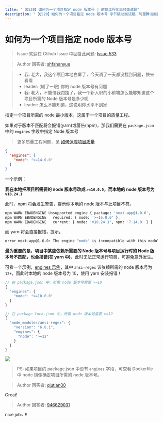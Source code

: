```yaml
---
title: "【Q520】如何为一个项目指定 node 版本号 | 前端工程化高频面试题"
description: "【Q520】如何为一个项目指定 node 版本号 字节跳动面试题、阿里腾讯面试题、美团小米面试题。"
---
```


# 如何为一个项目指定 node 版本号

> Issue
> 欢迎在 Gtihub Issue 中回答此问题: [Issue 533](https://github.com/shfshanyue/Daily-Question/issues/533)

> Author
> 回答者: [shfshanyue](https://github.com/shfshanyue)

> - 我: 老大，我这个项目本地白屏了，今天调了一天都没找到问题，快来看看
> - leader: (瞄了一眼) 你的 node 版本号有问题
> - 我: 老大，不能怪我跑挂了，我一个新入职的小前端怎么能够知道这个项目所需的 Node 版本号是多少呢
> - leader: 怎么不能知道，这说明你水平不到家

指定一个项目所需的 node 最小版本，这属于一个项目的质量工程。

如果对于版本不匹配将会报错(yarn)或警告(npm)，那我们需要在 `package.json` 中的 `engines` 字段中指定 Node 版本号

> 更多质量工程问题，见 [如何保障项目质量](https://github.com/shfshanyue/Daily-Question/issues/552)

```json
{
  "engines": {
    "node": ">=14.0.0"
  }
}
```

一个示例：

**我在本地把项目所需要的 node 版本号改成 `>=16.0.0`，而本地的 node 版本号为 `v10.24.1`**

此时，npm 将会发生警告，提示你本地的 node 版本与此项目不符。

```bash
npm WARN EBADENGINE Unsupported engine { package: 'next-app@1.0.0',
npm WARN EBADENGINE   required: { node: '>=16.0.0' },
npm WARN EBADENGINE   current: { node: 'v10.24.1', npm: '7.14.0' } }
```

而 yarn 将会直接报错，提示。

```bash
error next-app@1.0.0: The engine "node" is incompatible with this module. Expected version ">=16.0.0". Got "10.24.1"
```

**最为重要的是，项目中某些依赖所需要的 Node 版本号与项目运行时的 Node 版本号不匹配，也会报错(在 yarn 中)**，此时无法正常运行项目，可避免意外发生。

可看一个示例，[engines 示例](https://github.com/shfshanyue/node-examples/tree/master/engineering/package/engines)，其中 `ansi-regex` 该依赖所需的 node 版本号为 `12+`，而此时本地的 node 版本号为 10，使用 yarn 安装报错！

```js
// 在 package.json 中，所需 node 版本号需要 >=10
{
  "engines": {
    "node": ">=10.0.0"
  }
}

// 在 package-lock.json 中，所需 node 版本号需要 >=12
{
  "node_modules/ansi-regex": {
    "version": "6.0.1",
    "engines": {
      "node": ">=12"
    }
  }
}
```

![](https://cdn.jsdelivr.net/gh/shfshanyue/assets/2021-12-25/clipboard-2084.d06897.webp)

> PS: 如果项目的 package.json 中没有 `engines` 字段，可查看 Dockerfile 中 node 镜像确定项目所需的 node 版本号。

> Author
> 回答者: [qiutian00](https://github.com/qiutian00)

Great!

> Author
> 回答者: [946629031](https://github.com/946629031)

nice job~ !!
